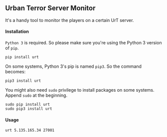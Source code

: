 ## Urban Terror Server Monitor

It's a handy tool to monitor the players on a certain UrT server. 


#### Installation

`Python 3` is required. So please make sure you're using the Python 3 version of `pip`.

    pip install urt
    
On some systems, Python 3's pip is named `pip3`. So the command becomes:

    pip3 install urt
    
You might also need `sudo` privilege to install packages on some systems. Append `sudo` at the beginning. 

    sudo pip install urt
    sudo pip3 install urt

#### Usage

    urt 5.135.165.34 27001

